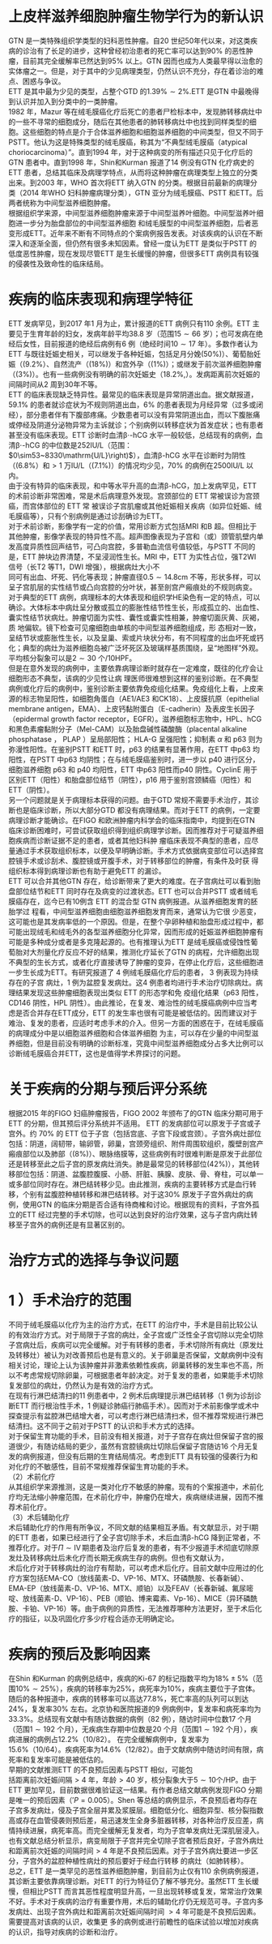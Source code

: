 # 上皮样滋养细胞肿瘤生物学行为的新认识  
GTN 是一类特殊组织学类型的妇科恶性肿瘤。自20 世纪50年代以来，对这类疾病的诊治有了长足的进步，这种曾经初治患者的死亡率可以达到$90\%$ 的恶性肿瘤，目前其完全缓解率已然达到$95\%$ 以上。GTN 因而也成为人类最早得以治愈的实体瘤之一。但是，对于其中的少见病理类型，仍然认识不充分，存在着诊治的难点、困惑与争议。  
ETT 是其中最为少见的类型，占整个GTD 的$1.39\%\sim2\%.$ETT 是GTN 中最晚得到认识并加入到分类中的一类肿瘤。  
1982 年，Mazur 等在绒毛膜癌化疗后死亡的患者尸检标本中，发现肺转移病灶中的一些不寻常的细胞成分，随后在其他患者的肺转移病灶中也找到同样类型的细胞。这些细胞的特点是介于合体滋养细胞和细胞滋养细胞的中间类型，但又不同于PSTT。他认为这是特殊类型的绒毛膜癌，称其为“不典型绒毛膜癌（atypical choriocarcinoma）”。直到1994 年，对于这种病变的所有描述只见于化疗后的GTN 患者中。直到1998 年，Shin和Kurman 报道了14 例没有GTN 化疗病史的ETT 患者，总结其临床及病理学特点，从而将这种肿瘤在病理类型上独立的分类出来。到2003 年，WHO 首次将ETT 纳入GTN 的分类。根据目前最新的病理分类（2014 年WHO 妇科肿瘤病理分类），GTN 亚分为绒毛膜癌、PSTT 和ETT。后两者统称为中间型滋养细胞肿瘤。  
根据组织学来源，中间型滋养细胞肿瘤来源于中间型滋养叶细胞。中间型滋养叶细胞进一步分为胎盘部位的中间型滋养细胞 和绒毛膜型的中间型滋养细胞，后者恶变形成ETT。近年来不断有不同特点的个案病例报告发表。对该疾病的认识在不断深入和逐渐全面，但仍然有很多未知因素。曾经一度认为ETT 是类似于PSTT 的低度恶性肿瘤，现在发现尽管ETT 是生长缓慢的肿瘤，但很多ETT 病例具有较强的侵袭性及致命性的临床结局。  
#  疾病的临床表现和病理学特征  
ETT 发病罕见，到2017 年1 月为止，累计报道的ETT 病例只有110 余例。ETT 主要见于生育年龄的妇女，发病年龄平均38.8 岁（范围$15\sim66$ 岁）；也可发病在绝经后女性，目前报道的绝经后病例有6 例（绝经时间$10\sim17$ 年）。多数作者认为ETT 与既往妊娠史相关，可以继发于各种妊娠，包括足月分娩$\left(50\%\right)$）、葡萄胎妊娠（$(9.2\%$）、自然流产（$(18\%)$）和宫外孕（$(1\%)$）；或继发于前次滋养细胞肿瘤（$(3\%)$）。也有一些病例没有明确的前次妊娠史（$18.2\%,$）。发病距离前次妊娠的间隔时间从2 周到30年不等。  
ETT 的临床表现缺乏特异性。最常见的临床表现是异常阴道出血。据文献报道，$59.1\%$ 的患者就诊症状为不规则阴道出血，$6\%$ 的患者表现为月经异常（过多或闭经），部分患者伴有下腹部疼痛。少数患者可以没有异常阴道出血，而以下腹胀痛或停经及阴道分泌物异常为主诉就诊；个别病例以转移症状为首发症状；也有患者甚至没有临床表现。ETT 诊断时血清$\upbeta\cdot$-hCG 水平一般较低，总结现有的病例，血清$\upbeta\cdot$-hCG 的中位数是252IU/L（范围：$0\sim53~8330\mathrm{U/L}\right)$），血清$\upbeta$-hCG 水平在诊断时为阴性（$(6.8\%$）和$>1$ 万IU/L（$(7.1\%)$）的情况均少见，$70\%$ 的病例在2500IU/L 以内。  
由于没有特异的临床表现，和中等水平升高的血清$\upbeta$-hCG，加上发病罕见，ETT 的术前诊断非常困难，常是术后病理意外发现。宫颈部位的 ETT  常被误诊为宫颈癌，而宫体部位的 ETT  常 被误诊子宫肌瘤或其他妊娠相关疾病（如异位妊娠、绒毛膜癌等），只有个别病例是通过诊刮确诊为ETT。  
对于术前诊断，影像学有一定的价值，常用诊断方式包括MRI 和B 超。但相比于其他肿瘤，影像学表现的特异性不高。超声图像表现为子宫和（或）颈管肌壁内单发高度异质性回声结节，可凸向宫腔，多普勒血流信号值较低，与PSTT 不同的是，ETT 肿块边界清楚，不呈浸润性生长。MRI 中，ETT 为实性占位，强T2WI 信号（长T2 等T1，DWI 增强），根据病灶大小不  
同可有出血、坏死、钙化等表现；肿瘤直径$0.5\sim14.8\mathrm{cm}$ 不等，形状多样，可以呈子宫肌层的实性结节或凸向宫腔的分叶状，甚至剖宫产瘢痕处的不规则病变。  
对于典型的ETT 病例，病理标本的大体表现和组织学HE染色有一定的特点，可以确诊。大体标本中病灶呈分散或孤立的膨胀性结节性生长，形成孤立的、出血性、囊实性结节状病灶。肿瘤切面为实性、囊性或囊实性相兼，肿瘤切面灰黄、灰褐，质 地偏软。镜下检查可见瘤细胞由单核的中间型滋养细胞组成，形 态相对一致，呈结节状或膨胀性生长，以及呈巢、索或片块状分布，有不同程度的出血坏死或钙化；典型的病灶为滋养细胞岛被广泛坏死区及玻璃样基质围绕，呈“地图样”外观。平均核分裂象可以是$2\sim30$ 个/10HPF。  
但是在意外发现的病例中，主要依靠病理诊断时就存在一定难度，既往的化疗会让细胞形态不典型，该病的少见性让病 理医师很难想到这样的鉴别诊断。在不典型病例或化疗后的病例中，鉴别诊断主要依靠免疫组化结果。免疫组化上看，上皮来源的标志物呈阳性，如细胞角蛋白（AE1/AE3 和CK18）、上皮膜抗原（epithelial membrane antigen，EMA）、上皮钙黏附蛋白（E-cadherin）及表皮生长因子（epidermal growth factor receptor，EGFR）。滋养细胞标志物中，HPL、hCG 和黑色素瘤黏附分子（Mel-CAM）以及胎盘碱性磷酸酶（placental alkaline phosphatase ， PLAP ）呈局部阳性； HLA-G  呈强阳性；抑制素 $\alpha$ 和 p63 则为弥漫性阳性。在鉴别PSTT 和ETT 时，p63 的结果有显著作用，在ETT 中p63 均阳性，在PSTT 中p63 均阴性；在与绒毛膜癌鉴别时，进一步以 $\mathsf{p}40$  进行区分，细胞滋养细胞 p63  和 p40 均阳性，ETT 中p63 阳性而$\mathsf{p}40$ 阴性。CyclinE 用于区别ETT（阳性）和胎盘部位结节（阴性），p16 用于鉴别宫颈鳞癌（阳性）和ETT（阴性）。  
另一个问题就是关于病理标本获得的问题。由于GTD 常规不需要手术治疗，其诊断也是临床诊断，所以大部分GTD 都没有病理结果。而对于ETT 的病例，一定要病理诊断才能确诊。在FIGO 和欧洲肿瘤内科学会的临床指南中，均提到在GTN 临床诊断困难时，可尝试获取组织得到组织病理学诊断。因而推荐对于可疑滋养细胞疾病而诊断证据不足的患者，或者其他妇科肿 瘤临床表现不典型的患者，应尽量通过手术获取组织标本，以便及早明确诊断。手术方式依据病变部位可以选择宫腔镜手术或诊刮术、腹腔镜或开腹手术，对于转移部位的肿瘤，有条件及时获 得组织标本得到病理诊断也有助于避免ETT 的漏诊。  
ETT 可以合并其他GTN 存在，给诊断带来了更大的难度。在子宫病灶可以看到胎盘部位结节和ETT 同时存在及病变的过渡状态。ETT 也可以合并PSTT 或者绒毛膜癌存在，迄今已有10例含 ETT  的混合型 GTN  病例报道。从滋养细胞发育的胚胎学过 程看，中间型滋养细胞由细胞滋养细胞发育而来，通常认为它很 少恶变，这可能也是其发病率低的一个原因。但是，在整个孕卵种植和胎盘形成过程中，都可能出现绒毛和绒毛外的各型滋养细胞分化异常，因而形成的妊娠滋养细胞肿瘤有可能是多种成分或者是多克隆起源的。也有推理认为ETT 是绒毛膜癌或侵蚀性葡萄胎对大剂量化疗反应不好的结果，推测化疗延长了GTN 的病程，允许细胞出现不典型的生长方式，或者化疗直接诱导了肿瘤的变异，在停止化疗后，这些细胞进一步生长成为ETT。有研究报道了 4  例绒毛膜癌化疗后的患者， 3  例表现为持续存在的子宫 病灶，1 例为盆腔复发病灶。这4 例患者均进行手术治疗切除病灶。病理结果发现这些肿瘤细胞表现出类似 ETT  的形态学和免 疫组化结果（p63 阳性，CD146 阴性，HPL 阴性）。由此推论，在复发、难治性的绒毛膜癌病例中应当考虑是否合并存在ETT成分，ETT 的发生率也很有可能是被低估的。因而建议对于难治、复发的患者，应适时考虑手术的介入。但另一方面的困惑在于，在绒毛膜癌的病理成分中是以细胞滋养细胞和合体滋养细胞 为主，可以存在少量的中间型滋养细胞，但是目前没有明确的诊断标准，究竟中间型滋养细胞成分占多大比例可以诊断绒毛膜癌合并ETT，这也是值得学术界探讨的问题。  
#  关于疾病的分期与预后评分系统  
根据2015 年的FIGO 妇癌肿瘤报告，FIGO 2002 年颁布了的GTN 临床分期可用于ETT 的分期，但其预后评分系统并不适用。 ETT  的发病部位可以原发于子宫或子宫外。约 $70\%$  的 ETT 位于子宫（包括宫底、子宫下段或宫颈）。子宫外病灶部位包括：阴道，阔韧带，输卵管，卵巢，宫颈旁组织、附件周围软组织，腹壁剖宫产瘢痕部位以及肺部（$\left(8\%\right)$）、眼脉络膜等，这些病例有时很难判断是原发于此部位还是转移至此之后子宫的原发病灶消失。肺是最常见的转移部位$(42\%)$），其他转移部位包括：阴道、盆腹腔腹膜、小肠、肝脏、胰腺、皮肤、骨、脊柱，可以单一或多部位同时存在。淋巴结转移少见。由此推测，疾病的主要转移方式是血行转移，个别有盆腹腔种植转移和淋巴结转移。对于这$30\%$ 原发于子宫外病灶的病例，使用GTN 的临床分期是否合适有待商榷和讨论。根据现有的资料，子宫外孤立的ETT 经过完整的手术切除，也可以达到良好的治疗效果，这与子宫内病灶转移至子宫外的病例还是有显著区别的。  
#  治疗方式的选择与争议问题  
# 1 ）手术治疗的范围  
不同于绒毛膜癌以化疗为主的治疗方式，在ETT 的治疗中，手术是目前比较公认的有效治疗方式。对于局限于子宫的病灶，全子宫或广泛性全子宫切除以完全切除子宫病灶后，疾病可以完全缓解。对于有转移的患者，手术切除所有病灶（原发灶及转移灶）被认为对改善预后也是有意义的。关于卵巢是否保留，文献病例中没有相关讨论，理论上认为该肿瘤并非激素依赖性疾病，卵巢转移的发生率也不高，所以不考虑常规切除卵巢，可根据患者年龄决定。对于复发的患者，如果能手术切除复发部位的病灶，仍然认为是有效的治疗方式。  
在现有行淋巴结清扫的11 例患者中，2 例术后病理提示淋巴结转移（1 例为诊刮诊断ETT 而行根治性手术，1 例疑诊肺癌行肺癌手术）。因而对于术前影像学或术中探查提示有盆腔淋巴结增大者，可以考虑行淋巴结清扫术，但不推荐常规进行淋巴结清扫。这不同于之前对于PSTT 的认识和手术方式的选择。  
对于保留生育功能的手术，目前没有相关报道，对于子宫存在病灶但保留子宫的报道很少，有随访结局的更少，虽然有宫腔镜病灶切除后保留子宫随访16 个月无复发的病例报道，但没有后期的生育结局情况。考虑到ETT 具有较强的侵袭行为和对化疗的不敏感性，目前不常规推荐保留生育功能的手术。  
（2）术前化疗  
从其组织学来源推测，这是一类对化疗不敏感的肿瘤。现有的个案报道中，术前化疗均无法缩小肿瘤范围，在术前化疗中，肿瘤仍在增大，疾病继续进展，因而不推荐术前化疗。  
（3）术后辅助化疗  
术后辅助化疗的作用有所争议，不同文献的结果相互矛盾。有文献显示，对于Ⅰ期的ETT 患者，如果已经进行了全子宫切除手术，术后血清$\upbeta$-hCG 降到正常者，不推荐化疗。对于$\Pi\sim\operatorname{IV}$期患者及治疗后复发的患者，有不少报道手术彻底切除原发灶及转移病灶后未化疗而长期无疾病生存的病例。但也有文献认为，  
术后化疗对于转移病灶的治疗有帮助，可以考虑术后化疗。目前文献中应用过的化疗方案包括EMA-CO（放线菌素-D、VP-16、MTX、环磷酰胺、长春新碱）、EMA-EP（放线菌素-D、VP-16、MTX、顺铂）以及FEAV（长春新碱、氟尿嘧啶、放线菌素-D、VP-16）、PEB（顺铂、博来霉素、Vp-16）、MICE（异环磷酰胺、卡铂、VP-16）等。由于病例的异质性，无法推荐哪种方法更好，至于术后化疗的指征，以及巩固化疗多少疗程合适亦无明确定论。  
#  疾病的预后及影响因素  
在Shin 和Kurman 的病例总结中，疾病的Ki-67 的标记指数平均为$18\%\pm5\%$（范围$10\%\sim25\%$），疾病的转移率为$25\%$，病死率为$10\%$，疾病主要位于子宫体。随后的各种报道中，疾病的转移率可以高达$77.8\%$，死亡率高的队列可以到达$24\%$，复发率$30\%$ 左右。北京协和医院报道的9 例病例中，复发率和病死率均为$33.3\%$。总结现有文献中有随访数据的病例（82 例），随访时间中位数17 个月（范围$1\sim192$ 个月），无疾病生存期中位数是20 个月（范围$1\sim192$ 个月），疾病进展的病例占$12.2\%$（10/82）。 在完全缓解病例中，复发率为$15.6\%$（10/64）。疾病死率为$14.6\%$（12/82）。由于文献病例中随访时间有限，病死率和复发率可能是被低估的。  
早期的文献推测ETT 的不良预后因素与PSTT 相似，可能包  
括距离前次妊娠间隔$>4$ 年，年龄$>40$ 岁，核分裂象大于$5\sim10$个$/\mathrm{HP}$。由于ETT 更加罕见，目前数据很难验证这一结果。有作者总结文献病例发现FIGO 分期是唯一的预后因素（$'P{=}0.005$）。Shen 等总结的病例显示，不良预后者均存在子宫多发病灶，侵及子宫全层并累及浆膜层。细胞低分化、细胞异型、核分裂指数高或存在血管侵袭则预后差，易迅速发生全身多脏器转移，对各种治疗反应差，病情持续进展，病死率高。而完全缓解无复发者，均为子宫单发病灶无深肌层浸入。也有文献总结分析显示，病变局限于子宫并完全切除子宫者预后良好，子宫外病灶和距离前次妊娠的间隔时间$>4$ 年是不良预后因素。对于子宫外病灶要进一步区分，子宫外的盆腔种植性病灶的预后要好于经血行转移 的病灶（如肺转移）。  
总之，ETT 是一类罕见的恶性滋养细胞肿瘤，到目前为止仅有110 余例病例报道，其诊断主要依靠病理诊断。对ETT 的行为特征仍了解不够充分。虽然ETT 生长缓慢，但相比PSTT 而言其恶性程度明显升高，一旦出现转移或复发，常常治疗效果不好。手术对于疾病的治疗有重要作用，术后的辅助化疗仍无规范可寻。子宫内多发病灶、出现子宫外病灶和距离前次妊娠间隔时间 $>4$  年可能是不良预后因素。需要提高对该病的认识，收集更 多的病例或进行前瞻性的临床试验以增加对疾病的认识，指导对疾病的诊断和治疗。  
